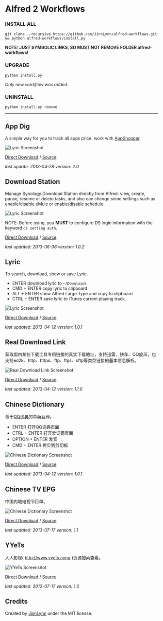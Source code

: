 # Alfred 2 Workflows

### INSTALL ALL

```
git clone --recursive https://github.com/JinnLynn/alfred-workflows.git && python alfred-workflows/install.py
```

**NOTE: JUST SYMBOLIC LINKS, SO MUST NOT REMOVE FOLDER alfred-workflows!**

### UPGRADE

```
python install.py
```

*Only new workflow was added.*

### UNINSTALL

```
python install.py remove
```

---

## App Dig

A simple way for you to track all apps price, work with [AppShopper][].

![Lyric Screenshot](https://github.com/JinnLynn/alfred-workflows/raw/master/bin/app-dig.png)

[Direct Download](https://github.com/JinnLynn/alfred-workflows/raw/master/bin/app-dig.alfredworkflow) 
 / 
[Source](https://github.com/JinnLynn/alfred-workflows/tree/master/src/app-dig) 

*last update: 2013-04-28 version: 2.0*

[AppShopper]: http://appshopper.com/



## Download Station

Manage Synology Download Station directly from Alfred: view, create, pause, resume or delete tasks, and also can change some settings such as enable/disable eMule or enable/disable schedule.

![Lyric Screenshot](https://github.com/JinnLynn/alfred-workflows/raw/master/bin/download-station.png)

NOTE: Before using, you **MUST** to configure DS login information with the keyword `ds setting auth`.

[Direct Download](https://github.com/JinnLynn/alfred-workflows/raw/master/bin/download-station.alfredworkflow) 
 / 
[Source](https://github.com/JinnLynn/alfred-workflows/tree/master/src/download-station) 

*last updated: 2013-06-06 version: 1.0.2*



## Lyric

To search, download, show or save Lyric.

* ENTER download lyric to `~/Downloads`
* CMD + ENTER copy lyric to clipboard
* ALT + ENTER show Alfred Large Type and copy to clipboard
* CTRL + ENTER save lyric to iTunes current playing track

![Lyric Screenshot](https://github.com/JinnLynn/alfred-workflows/raw/master/bin/lyric.png)

[Direct Download](https://github.com/JinnLynn/alfred-workflows/raw/master/bin/lyric.alfredworkflow) 
 / 
[Source](https://github.com/JinnLynn/alfred-workflows/tree/master/src/lyric) 

*last updated: 2013-04-12 version: 1.0.1*



## Real Download Link

获取国内某些下载工具专用链接的真实下载地址，支持迅雷、快车、QQ旋风，也支持ed2k、http、https、ftp、ftps、sftp等类型链接的基本信息解析。

![Real Download Link Screenshot](https://github.com/JinnLynn/alfred-workflows/raw/master/bin/real-download-link.png)

[Direct Download](https://github.com/JinnLynn/alfred-workflows/raw/master/bin/real-download-link.alfredworkflow) 
 / 
[Source](https://github.com/JinnLynn/alfred-workflows/tree/master/src/real-download-link)

*last updated: 2013-04-12 version: 1.1.0*



## Chinese Dictionary

基于[QQ词典][]的中英互译。

* ENTER 打开QQ词典页面
* CTRL + ENTER 打开爱词霸页面
* OPTION + ENTER 发音
* CMD + ENTER 拷贝到剪切板

![Chinese Dictionary Screenshot](https://raw.github.com/JinnLynn/alfred-workflows/master/bin/chinese-dictionary.png)

[Direct Download](https://github.com/JinnLynn/alfred-workflows/raw/master/bin/chinese-dictionary.alfredworkflow) 
 / 
[Source](https://github.com/JinnLynn/alfred-workflows/tree/master/src/chinese-dictionary)

[QQ词典]: http://dict.qq.com/

*last updated: 2013-04-12 version: 1.0.1*



## Chinese TV EPG

中国内地电视节目单。

![Chinese Dictionary Screenshot](https://raw.github.com/JinnLynn/alfred-workflows/master/bin/chinese-tv-epg.png)

[Direct Download](https://github.com/JinnLynn/alfred-workflows/raw/master/bin/chinese-tv-epg.alfredworkflow) 
 / 
[Source](https://github.com/JinnLynn/alfred-workflows/tree/master/src/chinese-tv-epg)

*last updated: 2013-07-17 version: 1.1*


## YYeTs

人人影视( http://www.yyets.com/ )资源搜索查看。

![YYeTs Screenshot](https://raw.github.com/JinnLynn/alfred-workflows/master/bin/yyets.png)

[Direct Download](https://github.com/JinnLynn/alfred-workflows/raw/master/bin/yyets.alfredworkflow) 
 / 
[Source](https://github.com/JinnLynn/alfred-workflows/tree/master/src/yyets)

*last updated: 2013-07-17 version: 1.0*


## Credits

Created by [JinnLynn][home] under the MIT license. 

[home]: http://jeeker.net.